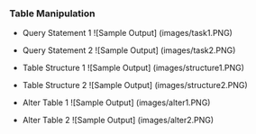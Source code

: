 ### Table Manipulation

- Query Statement 1
![Sample Output]
(images/task1.PNG)

- Query Statement 2
![Sample Output]
(images/task2.PNG)

- Table Structure  1
![Sample Output]
(images/structure1.PNG)

- Table Structure  2
![Sample Output]
(images/structure2.PNG)

- Alter Table 1
![Sample Output]
(images/alter1.PNG)

- Alter Table 2
![Sample Output]
(images/alter2.PNG)

